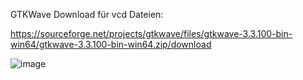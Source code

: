 GTKWave Download für vcd Dateien: 

https://sourceforge.net/projects/gtkwave/files/gtkwave-3.3.100-bin-win64/gtkwave-3.3.100-bin-win64.zip/download

![image](https://github.com/DavidBeh/gra24cdawaveform-go34viz/assets/67109172/022b33dc-3be5-49e8-84ab-9bef7f1f9518)
